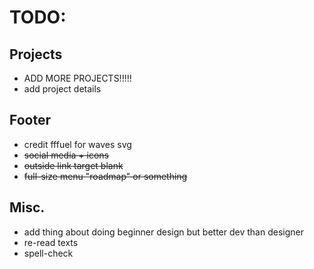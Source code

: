 # TODO:

## Projects

- ADD MORE PROJECTS!!!!!
- add project details

## Footer

- credit fffuel for waves svg
- ~~social media + icons~~
- ~~outside link target blank~~
- ~~full-size menu "roadmap" or something~~

## Misc.

- add thing about doing beginner design but better dev than designer
- re-read texts
- spell-check
